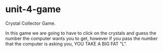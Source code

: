 # unit-4-game

Crystal Collector Game.

In this game we are going to have to click on the crystals and guess the number the computer wants you to get, however if you pass the number that the computer is asking you, YOU TAKE A BIG FAT "L".
